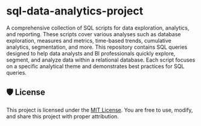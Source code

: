 # sql-data-analytics-project


A comprehensive collection of SQL scripts for data exploration, analytics, and reporting. These scripts cover various analyses such as database exploration, measures and metrics, time-based trends, cumulative analytics, segmentation, and more. This repository contains SQL queries designed to help data analysts and BI professionals quickly explore, segment, and analyze data within a relational database. Each script focuses on a specific analytical theme and demonstrates best practices for SQL queries.


## 🛡️ License

This project is licensed under the [MIT License](LICENSE). You are free to use, modify, and share this project with proper attribution.

